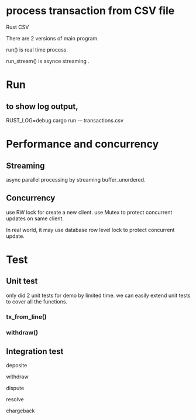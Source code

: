 # process transaction from CSV file
Rust CSV

There are 2 versions of main program.

run() is real time process.

run_stream() is asynce streaming .

# Run

## to show log output,
RUST_LOG=debug cargo run -- transactions.csv

# Performance and concurrency

## Streaming
async parallel processing by streaming buffer_unordered.

## Concurrency
use RW lock for create a new client.
use Mutex to protect concurrent updates on same client.

In real world, it may use database row level lock to protect concurrent update.

# Test


## Unit test
only did 2 unit tests for demo by limited time. we can easily extend unit tests to cover all the functions.

### tx_from_line()
### withdraw()

## Integration test
deposite

withdraw

dispute

resolve

chargeback
